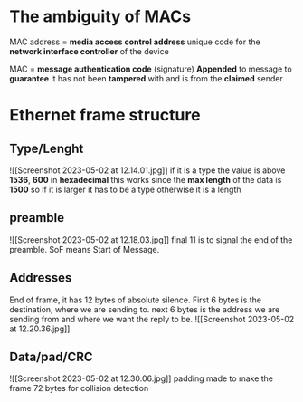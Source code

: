 # The ambiguity of MACs
MAC address = **media access control address**
unique code for the **network interface controller** of the device

MAC = **message authentication code** (signature)
**Appended** to message to **guarantee** it has not been **tampered** with and is from the **claimed** sender

# Ethernet frame structure
## Type/Lenght
![[Screenshot 2023-05-02 at 12.14.01.jpg]]
if it is a type the value is above **1536**, **600** in **hexadecimal**
this works since the **max length** of the data is **1500** so if it is larger it has to be a type
otherwise it is a length

## preamble
![[Screenshot 2023-05-02 at 12.18.03.jpg]]
final 11 is to signal the end of the preamble. SoF means Start of Message. 

## Addresses
End of frame, it has 12 bytes of absolute silence. 
First 6 bytes is the destination, where we are sending to. 
next 6 bytes is the address we are sending from and where we want the reply to be. 
![[Screenshot 2023-05-02 at 12.20.36.jpg]]

## Data/pad/CRC
![[Screenshot 2023-05-02 at 12.30.06.jpg]]
padding made to make the frame 72 bytes for collision detection
